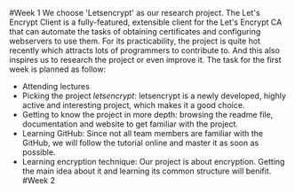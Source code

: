#Week 1
We choose 'Letsencrypt' as our research project. The Let's Encrypt Client is a fully-featured, extensible client for the Let's Encrypt CA that can automate the tasks of obtaining certificates and configuring webservers to use them. For its practicability, the project is quite hot recently which attracts lots of programmers to contribute to. And this also inspires us to research the project or even improve it.
The task for the first week is planned as follow:
- Attending lectures
- Picking the project *letsencrypt*: letsencrypt is a newly developed, highly active and interesting project, which makes it a good choice.
- Getting to know the project in more depth: browsing the readme file, documentation and website to get familiar with the project.
- Learning GitHub: Since not all team members are familiar with the GitHub, we will follow the tutorial online and master it as soon as possible.
- Learning encryption technique: Our project is about encryption. Getting the main idea about it and learning its common structure will benifit.
#Week 2
